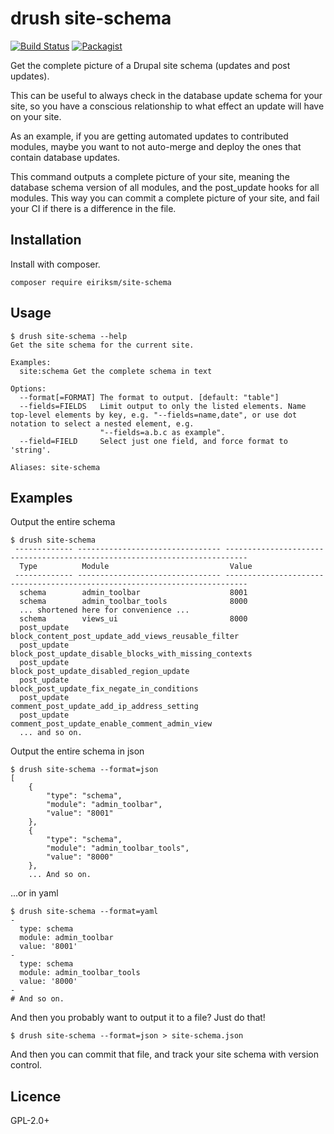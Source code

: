 # drush site-schema

[![Build Status](https://travis-ci.com/eiriksm/drush-site-schema.svg?branch=master)](https://travis-ci.com/eiriksm/drush-site-schema)
[![Packagist](https://img.shields.io/packagist/v/eiriksm/site-schema.svg)](https://packagist.org/packages/eiriksm/site-schema)

Get the complete picture of a Drupal site schema (updates and post updates).

This can be useful to always check in the database update schema for your site, so you have a conscious relationship to what effect an update will have on your site.

As an example, if you are getting automated updates to contributed modules, maybe you want to not auto-merge and deploy the ones that contain database updates.

This command outputs a complete picture of your site, meaning the database schema version of all modules, and the post_update hooks for all modules. This way you can commit a complete picture of your site, and fail your CI if there is a difference in the file.

## Installation

Install with composer.

```
composer require eiriksm/site-schema
```

## Usage
```
$ drush site-schema --help
Get the site schema for the current site.

Examples:
  site:schema Get the complete schema in text

Options:
  --format[=FORMAT] The format to output. [default: "table"]
  --fields=FIELDS   Limit output to only the listed elements. Name top-level elements by key, e.g. "--fields=name,date", or use dot notation to select a nested element, e.g.
                    "--fields=a.b.c as example".
  --field=FIELD     Select just one field, and force format to 'string'.

Aliases: site-schema
```

## Examples

Output the entire schema

```
$ drush site-schema
 ------------- -------------------------------- ---------------------------------------------------------------------------
  Type          Module                           Value
 ------------- -------------------------------- ---------------------------------------------------------------------------
  schema        admin_toolbar                    8001
  schema        admin_toolbar_tools              8000
  ... shortened here for convenience ...
  schema        views_ui                         8000
  post_update                                    block_content_post_update_add_views_reusable_filter
  post_update                                    block_post_update_disable_blocks_with_missing_contexts
  post_update                                    block_post_update_disabled_region_update
  post_update                                    block_post_update_fix_negate_in_conditions
  post_update                                    comment_post_update_add_ip_address_setting
  post_update                                    comment_post_update_enable_comment_admin_view
  ... and so on.
```

Output the entire schema in json

```
$ drush site-schema --format=json
[
    {
        "type": "schema",
        "module": "admin_toolbar",
        "value": "8001"
    },
    {
        "type": "schema",
        "module": "admin_toolbar_tools",
        "value": "8000"
    },
    ... And so on.
```

...or in yaml

```
$ drush site-schema --format=yaml
-
  type: schema
  module: admin_toolbar
  value: '8001'
-
  type: schema
  module: admin_toolbar_tools
  value: '8000'
-
# And so on.
```

And then you probably want to output it to a file? Just do that!

```
$ drush site-schema --format=json > site-schema.json
```

And then you can commit that file, and track your site schema with version control.

## Licence

GPL-2.0+
